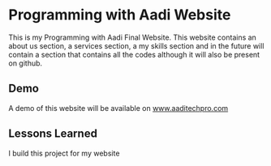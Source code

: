 
# Programming with Aadi Website

This is my Programming with Aadi Final Website. This website contains an about us section, a services section, a my skills section and in the future will contain a section that contains all the codes although it will also be present on github.


## Demo

A demo of this website will be available on www.aaditechpro.com
## Lessons Learned

I build this project for my website